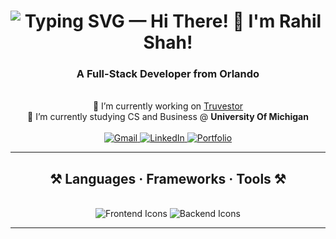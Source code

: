 <h1 align="center">
  <img
    src="https://readme-typing-svg.herokuapp.com?font=Righteous&size=35&center=true&multiline=true&pause=1000&repeat=true&width=500&height=70&lines=Hi+There!+👋,+I'm+Rahil+Shah!"
    alt="Typing SVG — Hi There! 👋 I'm Rahil Shah!"
  />
</h1>


<h3 align="center">A Full-Stack Developer from Orlando</h3>

<br/>

<div align="center">
  🔭 I’m currently working on <a href="https://thetruvestor.com" target="_blank" rel="noopener noreferrer">Truvestor</a><br/>
  🌱 I’m currently studying CS and Business @ <strong>University Of Michigan</strong><br/>
<br/>
</div>

<div align="center">
  <a href="mailto:superrahil10@gmail.com">
    <img src="https://img.shields.io/badge/Gmail-333333?style=for-the-badge&logo=gmail&logoColor=red" alt="Gmail"/>
  </a>
  <a href="https://www.linkedin.com/in/rahil-shah300/" target="_blank" rel="noopener noreferrer">
    <img src="https://img.shields.io/badge/LinkedIn-0077B5?style=for-the-badge&logo=linkedin&logoColor=white" alt="LinkedIn"/>
  </a>
  <a href="https://rahilshah.com" target="_blank" rel="noopener noreferrer">
    <img src="https://img.shields.io/badge/Portfolio-FF5722?style=for-the-badge&logo=todoist&logoColor=white" alt="Portfolio"/>
  </a>
</div>

<hr/>

<h2 align="center">⚒️ Languages · Frameworks · Tools ⚒️</h2>
<br/>
<div align="center">
  <img src="https://skillicons.dev/icons?i=react,bootstrap,mui,html,css,vscode,github,figma,tailwind,git,r" alt="Frontend Icons"/>
  <img src="https://skillicons.dev/icons?i=nodejs,python,javascript,typescript,express,firebase,mongodb,c,java,nextjs,mysql,flask" alt="Backend Icons"/><br>
</div>

<hr/>

